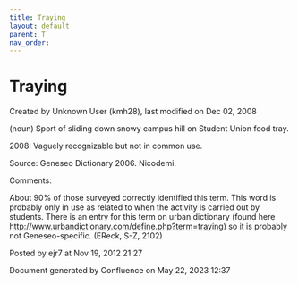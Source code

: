 ```yaml
---
title: Traying
layout: default
parent: T
nav_order:
---
```


# Traying

Created by  Unknown User (kmh28), last modified on Dec 02, 2008

(noun) Sport of sliding down snowy campus hill on Student Union food tray.

2008: Vaguely recognizable but not in common use.

Source: Geneseo Dictionary 2006. Nicodemi. 

Comments:

About 90% of those surveyed correctly identified this term. This word is probably only in use as related to when the activity is carried out by students. There is an entry for this term on urban dictionary (found here http://www.urbandictionary.com/define.php?term=traying) so it is probably not Geneseo-specific. (EReck, S-Z, 2102)

Posted by ejr7 at Nov 19, 2012 21:27

Document generated by Confluence on May 22, 2023 12:37


